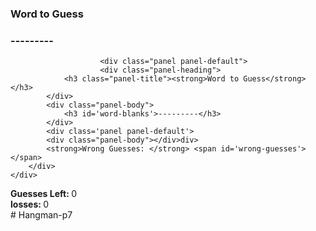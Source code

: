 <!DOCTYPE html>
<html>
<head>
	<title>Animal Hangman</title>
	<link rel="stylesheet" type="text/css" href="https://maxcdn.bootstrapcdn.com/">
</head>
<body>
<div class='row'>
	<div class="col-lg-12">
		<div class="panel panel-default">
			<div class="panel-heading">
				<h3 class="panel-title"><strong>Word to Guess</strong></h3>
			</div>
			<div class="panel-body">
                <h3 id='word-blanks'>---------</h3>
				

						<div class="panel panel-default">
						<div class="panel-heading">
				<h3 class="panel-title"><strong>Word to Guess</strong></h3>
			</div>
			<div class="panel-body">
                <h3 id='word-blanks'>---------</h3>
			</div>
			<div class='panel panel-default'>
			<div class="panel-body"></div>div>
			<strong>Wrong Guesses: </strong> <span id='wrong-guesses'></span>
		</div>
	</div>
</div>
<div class='panel panel-default'>
	<div class="panel-body"></div>
	<strong>Guesses Left: </strong> <span id='win-counter'>0</span>
</div>
<div class='panel panel-default'>
	<div class="panel-body"></div>
	<strong>losses: </strong> <span id='loss-counter'>0</span>
</div>
<script type="logic.js"></script>
</body>
</html>
# Hangman-p7